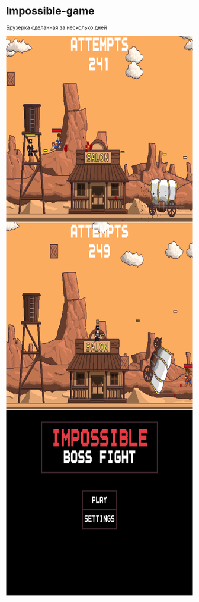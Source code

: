 # Impossible-game
Брузерка сделанная за несколько дней

<img src="https://github.com/gnom6584/Impossible-game/blob/master/скрин1.png" width="888" height="500"/>
<img src="https://github.com/gnom6584/Impossible-game/blob/master/скрин2.png" width="888" height="500"/>
<img src="https://github.com/gnom6584/Impossible-game/blob/master/скрин3.png" width="888" height="500"/>
